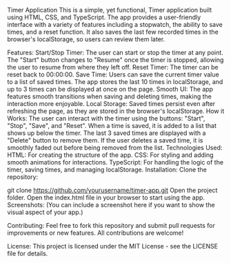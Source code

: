 Timer Application
This is a simple, yet functional, Timer application built using HTML, CSS, and TypeScript. The app provides a user-friendly interface with a variety of features including a stopwatch, the ability to save times, and a reset function. It also saves the last few recorded times in the browser's localStorage, so users can review them later.

Features:
Start/Stop Timer: The user can start or stop the timer at any point. The "Start" button changes to "Resume" once the timer is stopped, allowing the user to resume from where they left off.
Reset Timer: The timer can be reset back to 00:00:00.
Save Time: Users can save the current timer value to a list of saved times. The app stores the last 10 times in localStorage, and up to 3 times can be displayed at once on the page.
Smooth UI: The app features smooth transitions when saving and deleting times, making the interaction more enjoyable.
Local Storage: Saved times persist even after refreshing the page, as they are stored in the browser's localStorage.
How it Works:
The user can interact with the timer using the buttons: "Start", "Stop", "Save", and "Reset".
When a time is saved, it is added to a list that shows up below the timer.
The last 3 saved times are displayed with a "Delete" button to remove them.
If the user deletes a saved time, it is smoothly faded out before being removed from the list.
Technologies Used:
HTML: For creating the structure of the app.
CSS: For styling and adding smooth animations for interactions.
TypeScript: For handling the logic of the timer, saving times, and managing localStorage.
Installation:
Clone the repository:

git clone https://github.com/yourusername/timer-app.git
Open the project folder.
Open the index.html file in your browser to start using the app.
Screenshots:
(You can include a screenshot here if you want to show the visual aspect of your app.)

Contributing:
Feel free to fork this repository and submit pull requests for improvements or new features. All contributions are welcome!

License:
This project is licensed under the MIT License - see the LICENSE file for details.
